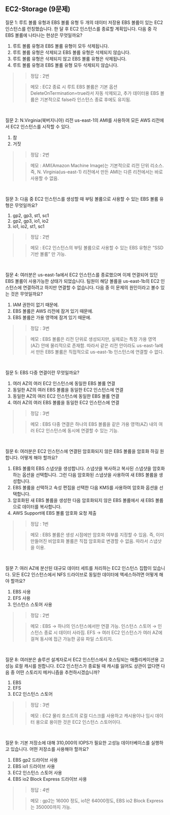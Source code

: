 ## EC2-Storage (9문제)

질문 1: 루트 볼륨 유형과 EBS 볼륨 유형 두 개의 데이터 저장용 EBS 볼륨이 있는 EC2 인스턴스를 런칭했습니다. 한 달 후 EC2 인스턴스를 종료할 계획입니다. 다음 중 각 EBS 볼륨에 나타나는 현상은 무엇일까요?

1. 루트 볼륨 유형과 EBS 볼륨 유형이 모두 삭제됩니다.
2. 루트 볼륨 유형은 삭제되고 EBS 볼륨 유형은 삭제되지 않습니다.
3. 루트 볼륨 유형은 삭제되지 않고 EBS 볼륨 유형은 삭제됩니다.
4. 루트 볼륨 유형과 EBS 볼륨 유형 모두 삭제되지 않습니다.

>> 정답 : 2번
>
>> 메모 : EC2 종료 시 루트 EBS 볼륨은 기본 옵션 DeleteOnTermination=true라서 자동 삭제되고, 추가 데이터용 EBS 볼륨은 기본적으로 false라 인스턴스 종료 후에도 유지됨.

<br>


질문 2: N.Virginia(북버지니아) 리전 us-east-1의 AMI를 사용하여 모든 AWS 리전에서 EC2 인스턴스를 시작할 수 있다.

1. 참
2. 거짓

>> 정답 : 2번
>
>> 메모 : AMI(Amazon Machine Image)는 기본적으로 리전 단위 리소스.
즉, N. Virginia(us-east-1) 리전에서 만든 AMI는 다른 리전에서는 바로 사용할 수 없음.

<br>

질문 3: 다음 중 EC2 인스턴스를 생성할 때 부팅 볼륨으로 사용할 수 있는 EBS 볼륨 유형은 무엇일까요?

1. gp2, gp3, st1, sc1
2. gp2, gp3, io1, io2
3. io1, io2, st1, sc1

>> 정답 : 2번
>
>> 메모 : EC2 인스턴스의 부팅 볼륨으로 사용할 수 있는 EBS 유형은
“SSD 기반 볼륨” 만 가능.

<br>

질문 4: 여러분은 us-east-1a에서 EC2 인스턴스를 종료했으며 이제 연결되어 있던 EBS 볼륨이 사용가능한 상태가 되었습니다. 팀원이 해당 볼륨을 us-east-1b의 EC2 인스턴스에 연결하려고 하지만 연결할 수 없습니다. 다음 중 이 문제의 원인이라고 볼수 있는 것은 무엇일까요?

1. IAM 권한이 없기 때문에.
2. EBS 볼륨은 AWS 리전에 잠겨 있기 때문에.
3. EBS 볼륨은 가용 영역에 잠겨 있기 때문에.

>> 정답 : 3번
>
>> 메모 : EBS 볼륨은 리전 단위로 생성되지만,
실제로는 특정 가용 영역(AZ) 안에 물리적으로 존재함.
따라서 같은 리전 안이라도
us-east-1a에서 만든 EBS 볼륨은
직접적으로 us-east-1b 인스턴스에 연결할 수 없다.

<br>

질문 5: EBS 다중 연결이란 무엇일까요?

1. 여러 AZ의 여러 EC2 인스턴스에 동일한 EBS 볼륨 연결
2. 동일한 AZ의 여러 EBS 볼륨을 동일한 EC2 인스턴스에 연결
3. 동일한 AZ의 여러 EC2 인스턴스에 동일한 EBS 볼륨 연결
4. 여러 AZ의 여러 EBS 볼륨을 동일한 EC2 인스턴스에 연결

>> 정답 : 3번
>
>> 메모 : EBS 다중 연결은
하나의 EBS 볼륨을 같은 가용 영역(AZ) 내의 여러 EC2 인스턴스에 동시에 연결할 수 있는 기능.

<br>


질문 6: 여러분은 EC2 인스턴스에 연결된 암호화되지 않은 EBS 볼륨을 암호화 하길 원합니다. 어떻게 해야 할까요?

1. EBS 볼륨의 EBS 스냅샷을 생성합니다. 스냅샷을 복사하고 복사된 스냅샷을 암호화하는 옵션을 선택합니다. 그런 다음 암호화된 스냅샷을 사용하여 새 EBS 볼륨을 생성합니다.
2. EBS 볼륨을 선택하고 속성 편집을 선택한 다음 KMS를 사용하여 암호화 옵션을 선택합니다.
3. 암호화된 새 EBS 볼륨을 생성한 다음 암호화되지 않은 EBS 볼륨에서 새 EBS 볼륨으로 데이터를 복사합니다.
4. AWS Support에 EBS 볼륨 암호화 요청 제출

>> 정답 : 1번
>
>> 메모 : EBS 볼륨은 생성 시점에만 암호화 여부를 지정할 수 있음.
즉, 이미 만들어진 비암호화 볼륨은 직접 암호화로 변경할 수 없음.
따라서 스냅샷을 이용.

<br>

질문 7: 여러 AZ에 분산된 대규모 데이터 세트를 처리하는 EC2 인스턴스 집합이 있습니다. 모든 EC2 인스턴스에서 NFS 드라이브로 동일한 데이터에 액세스하려면 어떻게 해야 할까요?

1. EBS 사용
2. EFS 사용
3. 인스턴스 스토어 사용

>> 정답 : 2번
>
>> 메모 : EBS → 하나의 인스턴스에서만 연결 가능.
인스턴스 스토어 → 인스턴스 종료 시 데이터 사라짐.
EFS → 여러 EC2 인스턴스가 여러 AZ에 걸쳐 동시에 접근 가능한 공유 파일 스토리지.

<br>

질문 8: 여러분은 솔루션 설계자로서 EC2 인스턴스에서 호스팅되는 애플리케이션용 고성능 로컬 캐시를 원합니다. EC2 인스턴스가 종료될 때 캐시를 잃어도 상관이 없다면 다음 중 어떤 스토리지 메커니즘을 추천하시겠습니까?

1. EBS
2. EFS
3. EC2 인스턴스 스토어

>> 정답 : 3번
>
>> 메모 : EC2 물리 호스트의 로컬 디스크를 사용하고 캐시용이나 임시 데이터 용으로 용이한 것은 EC2 인스턴스 스토어이다.

<br>


질문 9: 기본 저장소에 대해 310,000의 IOPS가 필요한 고성능 데이터베이스를 실행하고 있습니다. 어떤 저장소를 사용해야 할까요?

1. EBS gp2 드라이브 사용
2. EBS io1 드라이브 사용
3. EC2 인스턴스 스토어 사용 
4. EBS io2 Block Express 드라이브 사용

>> 정답 : 4번
>
>> 메모 : gp2는 16000 정도, io1은 64000정도, EBS io2 Block Express는 350000까지 가능. 